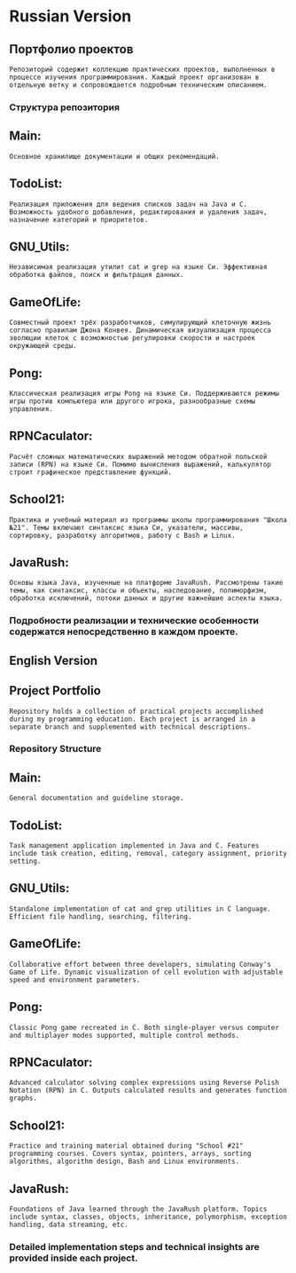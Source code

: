 # Russian Version

## Портфолио проектов

    Репозиторий содержит коллекцию практических проектов, выполненных в процессе изучения программирования. Каждый проект организован в отдельную ветку и сопровождается подробным техническим описанием.

### Структура репозитория

## Main: 

    Основное хранилище документации и общих рекомендаций.

## TodoList: 

    Реализация приложения для ведения списков задач на Java и C. Возможность удобного добавления, редактирования и удаления задач, назначение категорий и приоритетов.

## GNU_Utils:

    Независимая реализация утилит cat и grep на языке Си. Эффективная обработка файлов, поиск и фильтрация данных.

## GameOfLife: 

    Совместный проект трёх разработчиков, симулирующий клеточную жизнь согласно правилам Джона Конвея. Динамическая визуализация процесса эволюции клеток с возможностью регулировки скорости и настроек окружающей среды.

## Pong: 

    Классическая реализация игры Pong на языке Си. Поддерживаются режимы игры против компьютера или другого игрока, разнообразные схемы управления.

## RPNCaculator: 

    Расчёт сложных математических выражений методом обратной польской записи (RPN) на языке Си. Помимо вычисления выражений, калькулятор строит графическое представление функций.

## School21: 

    Практика и учебный материал из программы школы программирования "Школа №21". Темы включают синтаксис языка Си, указатели, массивы, сортировку, разработку алгоритмов, работу с Bash и Linux.

## JavaRush: 

    Основы языка Java, изученные на платформе JavaRush. Рассмотрены такие темы, как синтаксис, классы и объекты, наследование, полиморфизм, обработка исключений, потоки данных и другие важнейшие аспекты языка.


### Подробности реализации и технические особенности содержатся непосредственно в каждом проекте.

## English Version

## Project Portfolio

    Repository holds a collection of practical projects accomplished during my programming education. Each project is arranged in a separate branch and supplemented with technical descriptions.

### Repository Structure

## Main: 

    General documentation and guideline storage.
    
## TodoList:

    Task management application implemented in Java and C. Features include task creation, editing, removal, category assignment, priority setting.

## GNU_Utils: 

    Standalone implementation of cat and grep utilities in C language. Efficient file handling, searching, filtering.

## GameOfLife: 

    Collaborative effort between three developers, simulating Conway's Game of Life. Dynamic visualization of cell evolution with adjustable speed and environment parameters.

## Pong: 

    Classic Pong game recreated in C. Both single-player versus computer and multiplayer modes supported, multiple control methods.

## RPNCaculator: 

    Advanced calculator solving complex expressions using Reverse Polish Notation (RPN) in C. Outputs calculated results and generates function graphs.

## School21:

    Practice and training material obtained during "School #21" programming courses. Covers syntax, pointers, arrays, sorting algorithms, algorithm design, Bash and Linux environments.

## JavaRush: 

    Foundations of Java learned through the JavaRush platform. Topics include syntax, classes, objects, inheritance, polymorphism, exception handling, data streaming, etc.


###  Detailed implementation steps and technical insights are provided inside each project.